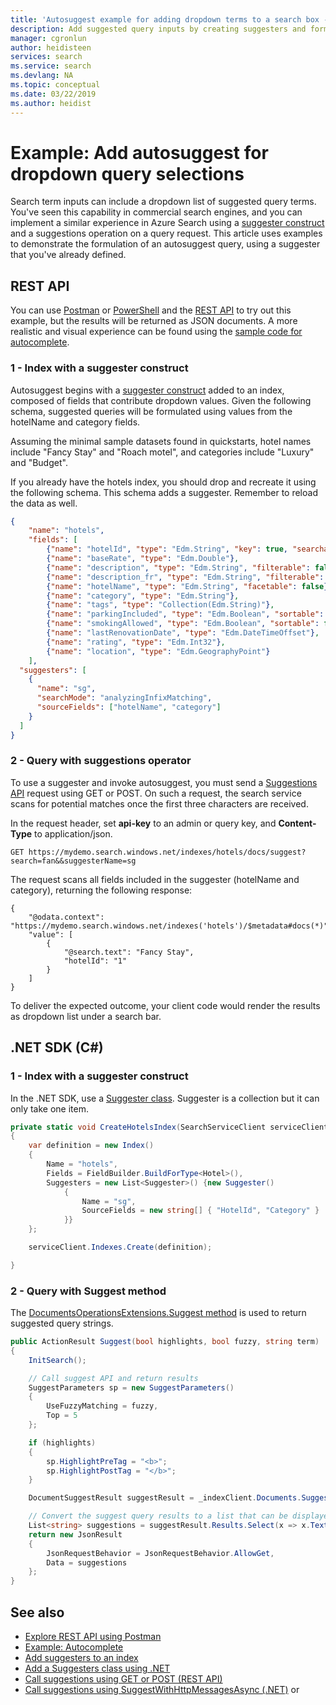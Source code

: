 ```yaml
---
title: 'Autosuggest example for adding dropdown terms to a search box - Azure Search'
description: Add suggested query inputs by creating suggesters and formulating requests that invoke suggested queries in Azure Search. 
manager: cgronlun
author: heidisteen
services: search
ms.service: search
ms.devlang: NA
ms.topic: conceptual
ms.date: 03/22/2019
ms.author: heidist
---
```


# Example: Add autosuggest for dropdown query selections

Search term inputs can include a dropdown list of suggested query terms. You've seen this capability in commercial search engines, and you can implement a similar experience in Azure Search using a [suggester construct](index-add-suggesters.md) and a suggestions operation on a query request. This article uses examples to demonstrate the formulation of an autosuggest query, using a suggester that you've already defined. 

## REST API

You can use [Postman](search-fiddler.md) or [PowerShell](search-create-index-rest-api.md) and the [REST API](https://docs.microsoft.com/rest/api/searchservice/) to try out this example, but the results will be returned as JSON documents. A more realistic and visual experience can be found using the [sample code for autocomplete](https://github.com/Azure-Samples/search-dotnet-getting-started/tree/master/DotNetHowToAutocomplete).

### 1 - Index with a suggester construct

Autosuggest begins with a [suggester construct](index-add-suggesters.md) added to an index, composed of fields that contribute dropdown values. Given the following schema, suggested queries will be formulated using values from the hotelName and category fields.

Assuming the minimal sample datasets found in quickstarts, hotel names include "Fancy Stay" and "Roach motel", and categories include "Luxury" and "Budget".

If you already have the hotels index, you should drop and recreate it using the following schema. This schema adds a suggester. Remember to reload the data as well.

```json
{
    "name": "hotels",  
    "fields": [
        {"name": "hotelId", "type": "Edm.String", "key": true, "searchable": false, "sortable": false, "facetable": false},
        {"name": "baseRate", "type": "Edm.Double"},
        {"name": "description", "type": "Edm.String", "filterable": false, "sortable": false, "facetable": false},
        {"name": "description_fr", "type": "Edm.String", "filterable": false, "sortable": false, "facetable": false, "analyzer": "fr.lucene"},
        {"name": "hotelName", "type": "Edm.String", "facetable": false},
        {"name": "category", "type": "Edm.String"},
        {"name": "tags", "type": "Collection(Edm.String)"},
        {"name": "parkingIncluded", "type": "Edm.Boolean", "sortable": false},
        {"name": "smokingAllowed", "type": "Edm.Boolean", "sortable": false},
        {"name": "lastRenovationDate", "type": "Edm.DateTimeOffset"},
        {"name": "rating", "type": "Edm.Int32"},
        {"name": "location", "type": "Edm.GeographyPoint"}
    ],
  "suggesters": [
    {
      "name": "sg",
      "searchMode": "analyzingInfixMatching",
      "sourceFields": ["hotelName", "category"]
    }
  ]
}

```

### 2 - Query with suggestions operator

To use a suggester and invoke autosuggest, you must send a [Suggestions API](https://docs.microsoft.com/rest/api/searchservice/suggestions) request using GET or POST. On such a request, the search service scans for potential matches once the first three characters are received. 

In the request header, set **api-key** to an admin or query key, and **Content-Type** to application/json. 

```http
GET https://mydemo.search.windows.net/indexes/hotels/docs/suggest?search=fan&&suggesterName=sg
```

The request scans all fields included in the suggester (hotelName and category), returning the following response:

```
{
    "@odata.context": "https://mydemo.search.windows.net/indexes('hotels')/$metadata#docs(*)",
    "value": [
        {
            "@search.text": "Fancy Stay",
            "hotelId": "1"
        }
    ]
}
```

To deliver the expected outcome, your client code would render the results as dropdown list under a search bar.

## .NET SDK (C#)

### 1 - Index with a suggester construct

In the .NET SDK, use a [Suggester class](https://docs.microsoft.com/dotnet/api/microsoft.azure.search.models.suggester?view=azure-dotnet). Suggester is a collection but it can only take one item.

```csharp
private static void CreateHotelsIndex(SearchServiceClient serviceClient)
{
    var definition = new Index()
    {
        Name = "hotels",
        Fields = FieldBuilder.BuildForType<Hotel>(),
        Suggesters = new List<Suggester>() {new Suggester()
            {
                Name = "sg",
                SourceFields = new string[] { "HotelId", "Category" }
            }}
    };

    serviceClient.Indexes.Create(definition);

}
```

### 2 - Query with Suggest method

The [DocumentsOperationsExtensions.Suggest method](https://docs.microsoft.com/dotnet/api/microsoft.azure.search.documentsoperationsextensions.suggest?view=azure-dotnet) is used to return suggested query strings.

```csharp
public ActionResult Suggest(bool highlights, bool fuzzy, string term)
{
    InitSearch();

    // Call suggest API and return results
    SuggestParameters sp = new SuggestParameters()
    {
        UseFuzzyMatching = fuzzy,
        Top = 5
    };

    if (highlights)
    {
        sp.HighlightPreTag = "<b>";
        sp.HighlightPostTag = "</b>";
    }

    DocumentSuggestResult suggestResult = _indexClient.Documents.Suggest(term, "sg",sp);

    // Convert the suggest query results to a list that can be displayed in the client.
    List<string> suggestions = suggestResult.Results.Select(x => x.Text).ToList();
    return new JsonResult
    {
        JsonRequestBehavior = JsonRequestBehavior.AllowGet,
        Data = suggestions
    };
}
```

## See also

+ [Explore REST API using Postman](search-fiddler.md)
+ [Example: Autocomplete](search-autocomplete-tutorial.md)
+ [Add suggesters to an index](index-add-suggesters.md)
+ [Add a Suggesters class using .NET](https://docs.microsoft.com/dotnet/api/microsoft.azure.search.models.suggester?view=azure-dotnet)
+ [Call suggestions using GET or POST (REST API)](https://docs.microsoft.com/rest/api/searchservice/suggestions)
+ [Call suggestions using SuggestWithHttpMessagesAsync (.NET)](https://docs.microsoft.com/dotnet/api/microsoft.azure.search.idocumentsoperations.suggestwithhttpmessagesasync?view=azure-dotnet-preview) or 